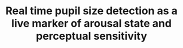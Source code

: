 ---
title: "Real time pupil size detection as a live marker of arousal state and perceptual sensitivity"
project_id: consciousness
conf_date: 2023-07-01
conference_id: "OHBM_2023"
presenters:
   - victoria_gobo
   - javier_gonzalez-castillo
   - joshua_teves
   - peter_bandettini
   - sharif_kronemer
summary: ""
file: /assets/presentations/Gobo_et_al_OHBM2023_Real_Time_Poster_2023.pdf
filename: Gobo_et_al_OHBM2023_Real_Time_Poster_2023.pdf
layout: presentation
---
